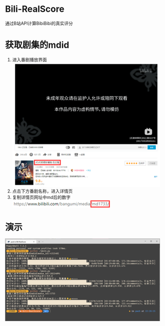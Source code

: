 # Bili-RealScore
通过B站API计算BibiBibi的真实评分

# 获取剧集的mdid
1. 进入番剧播放界面
![播放页](https://github.com/quantumDCS/Bili-RealScore/blob/master/assets/%E6%92%AD%E6%94%BE%E9%A1%B5.png)
2. 点击下方番剧名称，进入详情页
3. 复制详情页网址中md后的数字
![url](https://github.com/quantumDCS/Bili-RealScore/blob/master/assets/url.png)

# 演示
![示例](https://github.com/quantumDCS/Bili-RealScore/blob/master/assets/%E7%A4%BA%E4%BE%8B.png)
